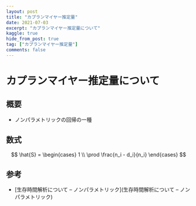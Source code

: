 ```yaml
---
layout: post
title: "カプランマイヤー推定量"
date: 2021-07-03
excerpt: "カプランマイヤー推定量について"
kaggle: true
hide_from_post: true
tag: ["カプランマイヤー推定量"]
comments: false
---
```


# カプランマイヤー推定量について

## 概要
 - ノンパラメトリックの回帰の一種

## 数式

$$
\hat{S} = \begin{cases}  
  1 \\
  \prod \frac{n_i - d_i}{n_i} \end{cases}
$$

## 参考
 - [生存時間解析について – ノンパラメトリック](生存時間解析について – ノンパラメトリック)

